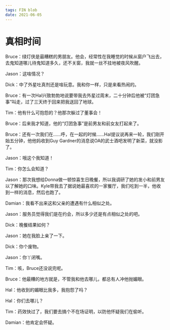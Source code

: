 ```yaml
---
tags: FIN blob
date: 2021-06-05
---
```


# 真相时间

Bruce：绿灯侠是最糟糕的男朋友。他会，经常性在我睡觉的时候从窗户飞出去，去鬼知道哪儿待鬼知道多久，还不关窗，我就一丝不挂地被夜风吹醒。

Jason：这啥情况？

Dick：中了外星吐真剂还是啥玩意。我和你一样，只是来看热闹的。

Bruce：有一次Hal兴致勃勃地说要带我去外星过周末，二十分钟后他被“灯团急事”叫走，过了三天终于回来把我送回了地球。

Tim：他有什么可抱怨的？他那次躲过了董事会！

Bruce：后来我才知道，他的“灯团急事”是前男友和前女友打起来了。

Bruce：还有一次我们在……呼，在一起的时候……Hal提议说再来一轮，我们刚开始五分钟，他他妈收到Guy Gardner的消息说OA的武士酒吧发明了新菜，就没影了。

Jason：哦这个我知道！

Tim：你怎么会知道？

Jason：那次我想给Donna做一顿惊喜生日晚餐，所以我调研了她的发小和前男友以了解她的口味。Kyle带我去了据说她最喜欢的一家餐厅，我们吃到一半，他收到一样的消息，然后也跑了。

Damian：我看不出来这和父亲的遭遇有什么相似之处。

Jason：服务员觉得我们是在约会，所以多少还是有点相似之处的吧。

Dick：晚餐结果如何？

Jason：她在我脸上亲了一下。

Dick：你个废物。

Jason：你丫闭嘴。

Tim：咳，Bruce还没说完呢。

Bruce：他最糟的地方就是，不管我和他去哪儿，都总有人冲他抛媚眼。

Hal：他收到的媚眼比我多，我抱怨了吗？

Hal：你们去哪儿？

Tim：药效快过了，我们要去搞个不在场证明，以防他怀疑我们在偷听。

Damian：他肯定会怀疑。
